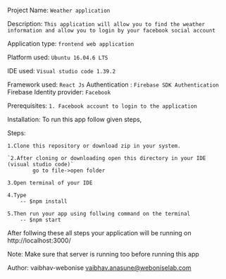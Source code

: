 Project Name: `Weather application`

Description: `This application will allow you to find the weather information and allow you to login by your facebook social account`

Application type: `frontend web application`

Platform used: `Ubuntu 16.04.6 LTS`

IDE used: `Visual studio code 1.39.2`

Framework used: `React Js`
Authentication : `Firebase SDK Authentication`
Firebase Identity provider: `Facebook`

Prerequisites: 
`1. Facebook account to login to the application`

Installation: To run this app follow given steps,

Steps:

    1.Clone this repository or download zip in your system.
    
    `2.After cloning or downloading open this directory in your IDE (visual studio code)`
            go to file->open folder
    
    3.Open terminal of your IDE
    
    4.Type
        -- $npm install
        
    5.Then run your app using follwing command on the terminal
        -- $npm start
After follwing these all steps your application will be running on http://localhost:3000/

Note: Make sure that server is running too before running this app 

Author: vaibhav-webonise vaibhav.anasune@weboniselab.com
